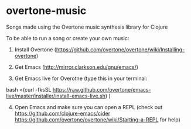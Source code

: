 # overtone-music
Songs made using the Overtone music synthesis library for Clojure

To be able to run a song or create your own music:

1. Install Overtone (https://github.com/overtone/overtone/wiki/Installing-overtone)

2. Get Emacs (http://mirror.clarkson.edu/gnu/emacs/)

3. Get Emacs live for Overotne (type this in your terminal:

bash <(curl -fksSL https://raw.github.com/overtone/emacs-live/master/installer/install-emacs-live.sh)
)

4. Open Emacs and make sure you can open a REPL (check out https://github.com/clojure-emacs/cider 
                                                           https://github.com/overtone/overtone/wiki/Starting-a-REPL
                                                           for help)
